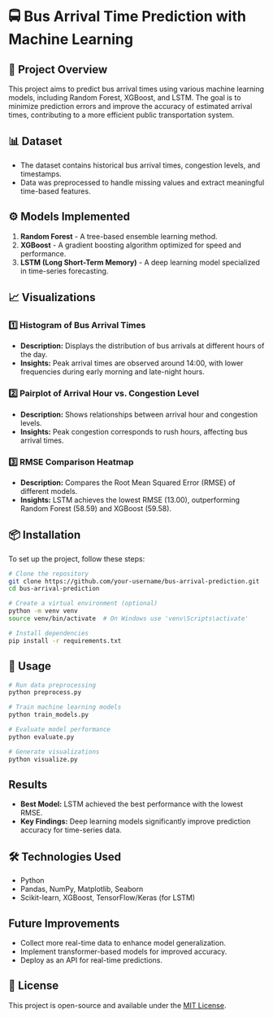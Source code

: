 # 🚍 Bus Arrival Time Prediction with Machine Learning

## 📌 Project Overview
This project aims to predict bus arrival times using various machine learning models, including Random Forest, XGBoost, and LSTM. The goal is to minimize prediction errors and improve the accuracy of estimated arrival times, contributing to a more efficient public transportation system.

## 📊 Dataset
- The dataset contains historical bus arrival times, congestion levels, and timestamps.
- Data was preprocessed to handle missing values and extract meaningful time-based features.

## ⚙️ Models Implemented
1. **Random Forest** - A tree-based ensemble learning method.
2. **XGBoost** - A gradient boosting algorithm optimized for speed and performance.
3. **LSTM (Long Short-Term Memory)** - A deep learning model specialized in time-series forecasting.

## 📈 Visualizations
### 1️⃣ Histogram of Bus Arrival Times
- **Description:** Displays the distribution of bus arrivals at different hours of the day.
- **Insights:** Peak arrival times are observed around 14:00, with lower frequencies during early morning and late-night hours.

### 2️⃣ Pairplot of Arrival Hour vs. Congestion Level
- **Description:** Shows relationships between arrival hour and congestion levels.
- **Insights:** Peak congestion corresponds to rush hours, affecting bus arrival times.

### 3️⃣ RMSE Comparison Heatmap
- **Description:** Compares the Root Mean Squared Error (RMSE) of different models.
- **Insights:** LSTM achieves the lowest RMSE (13.00), outperforming Random Forest (58.59) and XGBoost (59.58).

## 📦 Installation
To set up the project, follow these steps:

```bash
# Clone the repository
git clone https://github.com/your-username/bus-arrival-prediction.git
cd bus-arrival-prediction

# Create a virtual environment (optional)
python -m venv venv
source venv/bin/activate  # On Windows use 'venv\Scripts\activate'

# Install dependencies
pip install -r requirements.txt
```

## 🚀 Usage
```bash
# Run data preprocessing
python preprocess.py

# Train machine learning models
python train_models.py

# Evaluate model performance
python evaluate.py

# Generate visualizations
python visualize.py
```

## Results
- **Best Model:** LSTM achieved the best performance with the lowest RMSE.
- **Key Findings:** Deep learning models significantly improve prediction accuracy for time-series data.

## 🛠 Technologies Used
- Python
- Pandas, NumPy, Matplotlib, Seaborn
- Scikit-learn, XGBoost, TensorFlow/Keras (for LSTM)

## Future Improvements
- Collect more real-time data to enhance model generalization.
- Implement transformer-based models for improved accuracy.
- Deploy as an API for real-time predictions.

## 📄 License
This project is open-source and available under the [MIT License](LICENSE).

